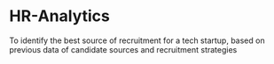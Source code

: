 # HR-Analytics
To identify the best source of recruitment for a tech startup, based on previous data of candidate sources and recruitment strategies
